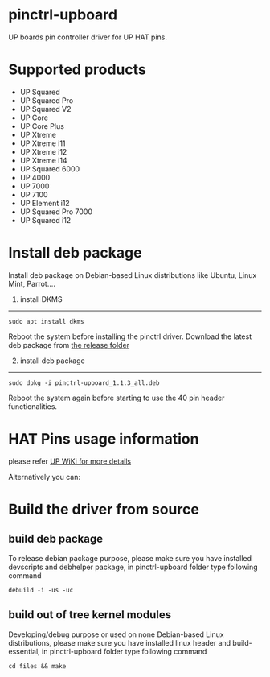 # pinctrl-upboard
UP boards pin controller driver for UP HAT pins.

Supported products
=============================================
* UP Squared
* UP Squared Pro
* UP Squared V2
* UP Core
* UP Core Plus
* UP Xtreme
* UP Xtreme i11
* UP Xtreme i12
* UP Xtreme i14
* UP Squared 6000
* UP 4000
* UP 7000
* UP 7100
* UP Element i12
* UP Squared Pro 7000
* UP Squared i12

Install deb package
=============================================
Install deb package on Debian-based Linux distributions like Ubuntu, Linux Mint, Parrot....

1. install DKMS
---------------
```
sudo apt install dkms 
```
Reboot the system before installing the pinctrl driver.
Download the latest deb package from [the release folder](https://github.com/up-division/pinctrl-upboard/releases)

2. install deb package
------------------------
```
sudo dpkg -i pinctrl-upboard_1.1.3_all.deb
```
Reboot the system again before starting to use the 40 pin header functionalities.

HAT Pins usage information
=============================================
please refer [UP WiKi for more details](https://github.com/up-board/up-community/wiki/40Pin-Header)


Alternatively you can:

Build the driver from source
=============================================
build deb package
----------------------
To release debian package purpose, please make sure you have installed devscripts and debhelper package,
in pinctrl-upboard folder type following command
```
debuild -i -us -uc
```

build out of tree kernel modules
----------------------
Developing/debug purpose or used on none Debian-based Linux distributions, please make sure you have installed linux header and build-essential,
in pinctrl-upboard folder type following command
```
cd files && make
```
